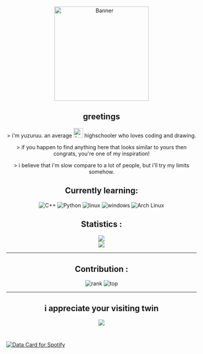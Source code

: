 <section id="introduction" style="text-align: center; padding: 2em 0;">
  <a href="https://example.com">
    <img src="https://images.alphacoders.com/733/thumb-1920-733938.png" alt="Banner" width="250" height="auto">
  </a>
  

  <h1>greetings</h1>
  <p>> i'm yuzuruu. an average <img src="https://camo.githubusercontent.com/6293f1f20521b9cc2e018caa9e69c970575f74055086a3aaaabddefb3d89becc/68747470733a2f2f666c616763646e2e636f6d2f6832302f766e2e706e67" alt="La co to quoc" width="25" height="auto"> highschooler who loves coding and drawing.</p>

  <p>> if you happen to find anything here that looks similar to yours then congrats, you're one of my inspiration!</p>
  <p>> i believe that i'm slow compare to a lot of people, but i'll try my limits somehow.</p>
  </a>

# Currently learning:
![C++](https://img.shields.io/badge/-C/C++-lightpink?style=for-the-badge&logo=c&logoColor=black) ![Python](https://img.shields.io/badge/Python-14354C?style=for-the-badge&logo=python&logoColor=white) ![linux](	https://img.shields.io/badge/Linux-FCC624?style=for-the-badge&logo=linux&logoColor=black) ![windows](https://img.shields.io/badge/Windows-0078D6?style=for-the-badge&logo=windows&logoColor=white) ![Arch Linux](https://img.shields.io/badge/Arch_Linux-1793D1?style=for-the-badge&logo=arch-linux&logoColor=white)


# Statistics :
![](https://github-readme-stats.vercel.app/api/top-langs/?username=celestial-moon1&theme=omni&hide_border=false&include_all_commits=true&count_private=false&layout=compact)</br>
![](https://github-readme-stats.vercel.app/api?username=celestial-moon1&theme=omni&hide_border=false&include_all_commits=true&count_private=false)

---

# Contribution :
![rank](https://github-readme-streak-stats.herokuapp.com/?user=celestial-moon1&theme=radical&hide_border=true)
![top](https://github-profile-summary-cards.vercel.app/api/cards/profile-details?username=celestial-moon1&theme=radical)

---  
# i appreciate your visiting twin
![](https://count.getloli.com/@yuzuruu_1?name=yuzuruu_1&theme=moebooru-h&padding=7&offset=0&align=top&scale=1&pixelated=1&darkmode=auto)
</section>

<a href="https://data-card-for-spotify.herokuapp.com/card?user_id=31bobb3rx2m4krpxml37z4yplngm">
  <img src="https://data-card-for-spotify.herokuapp.com/api/card?user_id=31bobb3rx2m4krpxml37z4yplngm" alt="Data Card for Spotify">
</a>
